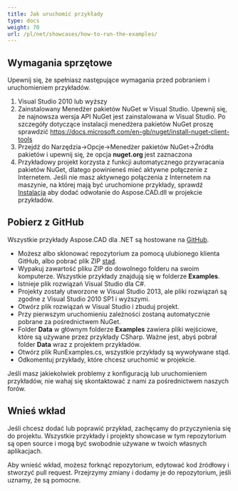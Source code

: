 ```yaml
---
title: Jak uruchomić przykłady
type: docs
weight: 70
url: /pl/net/showcases/how-to-run-the-examples/
---
```


## **Wymagania sprzętowe**

Upewnij się, że spełniasz następujące wymagania przed pobraniem i uruchomieniem przykładów.

1. Visual Studio 2010 lub wyższy
1. Zainstalowany Menedżer pakietów NuGet w Visual Studio. Upewnij się, że najnowsza wersja API NuGet jest zainstalowana w Visual Studio. Po szczegóły dotyczące instalacji menedżera pakietów NuGet proszę sprawdzić https://docs.microsoft.com/en-gb/nuget/install-nuget-client-tools
1. Przejdź do Narzędzia->Opcje->Menedżer pakietów NuGet->Źródła pakietów i upewnij się, że opcja **nuget.org** jest zaznaczona
1. Przykładowy projekt korzysta z funkcji automatycznego przywracania pakietów NuGet, dlatego powinieneś mieć aktywne połączenie z Internetem. Jeśli nie masz aktywnego połączenia z Internetem na maszynie, na której mają być uruchomione przykłady, sprawdź [Instalacja](/pl/cad/net/installation/) aby dodać odwołanie do Aspose.CAD.dll w projekcie przykładów.

## **Pobierz z GitHub**

Wszystkie przykłady Aspose.CAD dla .NET są hostowane na [GitHub](https://github.com/aspose-cad/Aspose.CAD-for-.NET).

- Możesz albo sklonować repozytorium za pomocą ulubionego klienta GitHub, albo pobrać plik ZIP [stąd](https://github.com/aspose-cad/Aspose.CAD-for-.NET/archive/master.zip).
- Wypakuj zawartość pliku ZIP do dowolnego folderu na swoim komputerze. Wszystkie przykłady znajdują się w folderze **Examples**.
- Istnieje plik rozwiązań Visual Studio dla C#.
- Projekty zostały utworzone w Visual Studio 2013, ale pliki rozwiązań są zgodne z Visual Studio 2010 SP1 i wyższymi.
- Otwórz plik rozwiązań w Visual Studio i zbuduj projekt.
- Przy pierwszym uruchomieniu zależności zostaną automatycznie pobrane za pośrednictwem NuGet.
- Folder **Data** w głównym folderze **Examples** zawiera pliki wejściowe, które są używane przez przykłady CSharp. Ważne jest, abyś pobrał folder **Data** wraz z projektem przykładów.
- Otwórz plik RunExamples.cs, wszystkie przykłady są wywoływane stąd.
- Odkomentuj przykłady, które chcesz uruchomić w projekcie.

Jeśli masz jakiekolwiek problemy z konfiguracją lub uruchomieniem przykładów, nie wahaj się skontaktować z nami za pośrednictwem naszych forów.

## **Wnieś wkład**

Jeśli chcesz dodać lub poprawić przykład, zachęcamy do przyczynienia się do projektu. Wszystkie przykłady i projekty showcase w tym repozytorium są open source i mogą być swobodnie używane w twoich własnych aplikacjach.

Aby wnieść wkład, możesz forknąć repozytorium, edytować kod źródłowy i stworzyć pull request. Przejrzymy zmiany i dodamy je do repozytorium, jeśli uznamy, że są pomocne.
